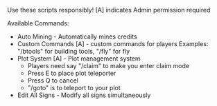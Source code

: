 Use these scripts responsibly!
[A] indicates Admin permission required

Available Commands:
- Auto Mining - Automatically mines credits
- Custom Commands [A] - custom commands for players
  Examples: "/btools" for building tools, "/fly" for fly
- Plot System [A] - Plot management system
  - Players need say "/claim" to make you enter claim mode
  - Press E to place plot teleporter
  - Press Q to cancel
  - "/goto" is to teleport to your plot
- Edit All Signs - Modify all signs simultaneously
